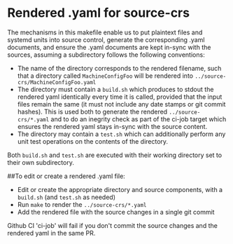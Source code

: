 # Rendered .yaml for source-crs

The mechanisms in this makefile enable us to put plaintext files and systemd
units into source control, generate the corresponding .yaml documents, and
ensure the .yaml documents are kept in-sync with the sources, assuming a
subdirectory follows the following conventions:

- The name of the directory corresponds to the rendered filename, such
  that a directory called `MachineConfigFoo` will be rendered into
  `../source-crs/MachineConfigFoo.yaml`
- The directory must contain a `build.sh` which produces to stdout the
  rendered yaml identically every time it is called, provided that the
  input files remain the same (it must not include any date stamps or
  git commit hashes).  This is used both to generate the rendered
  `../source-crs/*.yaml` and to do an inegrity check as part of the ci-job
  target which ensures the rendered yaml stays in-sync with the source
  content.
- The directory may contain a `test.sh` which can additionally perform
  any unit test operations on the contents of the directory.

Both `build.sh` and `test.sh` are executed with their working directory set to
their own subdirectory.

##To edit or create a rendered .yaml file:

- Edit or create the appropriate directory and source components, with a
  `build.sh` (and `test.sh` as needed)
- Run `make` to render the `../source-crs/*.yaml`
- Add the rendered file with the source changes in a single git commit

Github CI 'ci-job' will fail if you don't commit the source changes and the
rendered yaml in the same PR.
